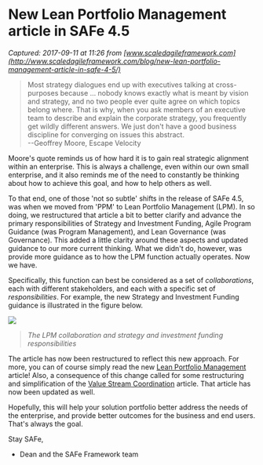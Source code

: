 # New Lean Portfolio Management article in SAFe 4.5

_Captured: 2017-09-11 at 11:26 from [www.scaledagileframework.com](http://www.scaledagileframework.com/blog/new-lean-portfolio-management-article-in-safe-4-5/)_

> Most strategy dialogues end up with executives talking at cross-purposes because … nobody knows exactly what is meant by vision and strategy, and no two people ever quite agree on which topics belong where. That is why, when you ask members of an executive team to describe and explain the corporate strategy, you frequently get wildly different answers. We just don't have a good business discipline for converging on issues this abstract.  
--Geoffrey Moore, Escape Velocity

Moore's quote reminds us of how hard it is to gain real strategic alignment within an enterprise. This is always a challenge, even within our own small enterprise, and it also reminds me of the need to constantly be thinking about how to achieve this goal, and how to help others as well.

To that end, one of those 'not so subtle' shifts in the release of SAFe 4.5, was when we moved from 'PPM' to Lean Portfolio Management (LPM). In so doing, we restructured that article a bit to better clarify and advance the primary responsibilities of Strategy and Investment Funding, Agile Program Guidance (was Program Management), and Lean Governance (was Governance). This added a little clarity around these aspects and updated guidance to our more current thinking. What we didn't do, however, was provide more guidance as to how the LPM function actually operates. Now we have.

Specifically, this function can best be considered as a set of _collaborations_, each with different stakeholders, and each with a specific set of _responsibilities_. For example, the new Strategy and Investment Funding guidance is illustrated in the figure below.

![](http://www.scaledagileframework.com/wp-content/uploads/2017/05/F2-LPM-collaboration-Lean-Port.png)

> _The LPM collaboration and strategy and investment funding responsibilities_

The article has now been restructured to reflect this new approach. For more, you can of course simply read the new [Lean Portfolio Management](http://www.scaledagileframework.com/lean-portfolio-management/) article! Also, a consequence of this change called for some restructuring and simplification of the [Value Stream Coordination](http://www.scaledagileframework.com/value-stream-coordination/) article. That article has now been updated as well.

Hopefully, this will help your solution portfolio better address the needs of the enterprise, and provide better outcomes for the business and end users. That's always the goal.

Stay SAFe,

- Dean and the SAFe Framework team
